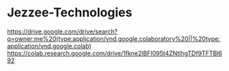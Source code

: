 # Jezzee-Technologies
https://drive.google.com/drive/search?q=owner:me%20(type:application/vnd.google.colaboratory%20||%20type:application/vnd.google.colab)
https://colab.research.google.com/drive/1fkne2lBFI095t4ZNtlhgTDf9TFTBl692
